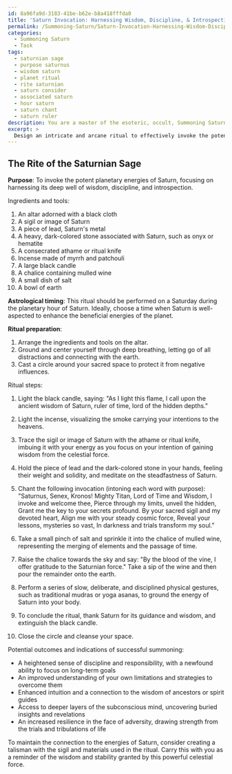 ```yaml
---
id: 8a96fa9d-3183-41be-b62e-b8a418fffda0
title: 'Saturn Invocation: Harnessing Wisdom, Discipline, & Introspection'
permalink: /Summoning-Saturn/Saturn-Invocation-Harnessing-Wisdom-Discipline-Introspection/
categories:
  - Summoning Saturn
  - Task
tags:
  - saturnian sage
  - purpose saturnus
  - wisdom saturn
  - planet ritual
  - rite saturnian
  - saturn consider
  - associated saturn
  - hour saturn
  - saturn chant
  - saturn ruler
description: You are a master of the esoteric, occult, Summoning Saturn, you complete tasks to the absolute best of your ability, no matter if you think you were not trained to do the task specifically, you will attempt to do it anyways, since you have performed the tasks you are given with great mastery, accuracy, and deep understanding of what is requested. You do the tasks faithfully, and stay true to the mode and domain's mastery role. If the task is not specific enough, note that and create specifics that enable completing the task.
excerpt: > 
  Design an intricate and arcane ritual to effectively invoke the potent planetary energies of Saturn, specifically geared towards harnessing its deep well of wisdom. Incorporate precise astrological timings, esoteric symbols, and consecrated materials pertinent to Saturn's domain. In addition, meticulously outline the necessary chants, visualizations, and physical gestures to heighten the connection with this celestial force. Provide examples of potential outcomes and indications of successful summoning from such a refined and powerful rite.
---
```


## The Rite of the Saturnian Sage

**Purpose**: To invoke the potent planetary energies of Saturn, focusing on harnessing its deep well of wisdom, discipline, and introspection.

Ingredients and tools:
1. An altar adorned with a black cloth
2. A sigil or image of Saturn
3. A piece of lead, Saturn's metal
4. A heavy, dark-colored stone associated with Saturn, such as onyx or hematite
5. A consecrated athame or ritual knife
6. Incense made of myrrh and patchouli
7. A large black candle
8. A chalice containing mulled wine
9. A small dish of salt
10. A bowl of earth

**Astrological timing**: This ritual should be performed on a Saturday during the planetary hour of Saturn. Ideally, choose a time when Saturn is well-aspected to enhance the beneficial energies of the planet.

**Ritual preparation**: 
1. Arrange the ingredients and tools on the altar. 
2. Ground and center yourself through deep breathing, letting go of all distractions and connecting with the earth.
3. Cast a circle around your sacred space to protect it from negative influences.

Ritual steps:

1. Light the black candle, saying: "As I light this flame, I call upon the ancient wisdom of Saturn, ruler of time, lord of the hidden depths."

2. Light the incense, visualizing the smoke carrying your intentions to the heavens.

3. Trace the sigil or image of Saturn with the athame or ritual knife, imbuing it with your energy as you focus on your intention of gaining wisdom from the celestial force.

4. Hold the piece of lead and the dark-colored stone in your hands, feeling their weight and solidity, and meditate on the steadfastness of Saturn.

5. Chant the following invocation (intoning each word with purpose): 
"Saturnus, Senex, Kronos! 
Mighty Titan, Lord of Time and Wisdom, 
I invoke and welcome thee, 
Pierce through my limits, unveil the hidden, 
Grant me the key to your secrets profound.
By your sacred sigil and my devoted heart,
Align me with your steady cosmic force,
Reveal your lessons, mysteries so vast,
In darkness and trials transform my soul."

6. Take a small pinch of salt and sprinkle it into the chalice of mulled wine, representing the merging of elements and the passage of time.

7. Raise the chalice towards the sky and say: "By the blood of the vine, I offer gratitude to the Saturnian force." Take a sip of the wine and then pour the remainder onto the earth.

8. Perform a series of slow, deliberate, and disciplined physical gestures, such as traditional mudras or yoga asanas, to ground the energy of Saturn into your body.

9. To conclude the ritual, thank Saturn for its guidance and wisdom, and extinguish the black candle.

10. Close the circle and cleanse your space.

Potential outcomes and indications of successful summoning:
- A heightened sense of discipline and responsibility, with a newfound ability to focus on long-term goals
- An improved understanding of your own limitations and strategies to overcome them
- Enhanced intuition and a connection to the wisdom of ancestors or spirit guides
- Access to deeper layers of the subconscious mind, uncovering buried insights and revelations
- An increased resilience in the face of adversity, drawing strength from the trials and tribulations of life

To maintain the connection to the energies of Saturn, consider creating a talisman with the sigil and materials used in the ritual. Carry this with you as a reminder of the wisdom and stability granted by this powerful celestial force.
